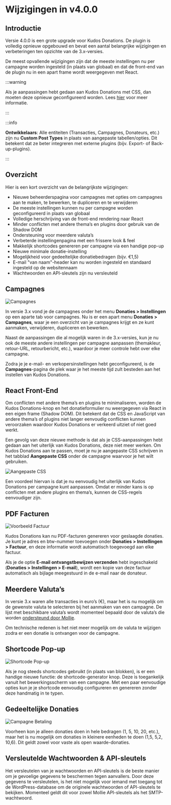 # Wijzigingen in v4.0.0

## Introductie

Versie 4.0.0 is een grote upgrade voor Kudos Donations. De plugin is volledig opnieuw opgebouwd en bevat een aantal belangrijke wijzigingen en verbeteringen ten opzichte van de 3.x-versies.

De meest opvallende wijzigingen zijn dat de meeste instellingen nu per campagne worden ingesteld (in plaats van globaal) en dat de front-end van de plugin nu in een apart frame wordt weergegeven met React.

:::warning

Als je aanpassingen hebt gedaan aan Kudos Donations met CSS, dan moeten deze opnieuw geconfigureerd worden. Lees [hier](#react-front-end) voor meer informatie.

:::

:::info

**Ontwikkelaars**: Alle entiteiten (Transacties, Campagnes, Donateurs, etc.) zijn nu **Custom Post Types** in plaats van aangepaste tabellen/opties. Dit betekent dat ze beter integreren met externe plugins (bijv. Export- of Back-up-plugins).

:::

## Overzicht

Hier is een kort overzicht van de belangrijkste wijzigingen:

* Nieuwe beheerderspagina voor campagnes met opties om campagnes aan te maken, te bewerken, te dupliceren en te verwijderen
* De meeste instellingen kunnen nu per campagne worden geconfigureerd in plaats van globaal
* Volledige herschrijving van de front-end rendering naar React
* Minder conflicten met andere thema’s en plugins door gebruik van de Shadow DOM
* Ondersteuning voor meerdere valuta’s
* Verbeterde instellingenpagina met een frissere look & feel
* Makkelijk shortcodes genereren per campagne via een handige pop-up
* Nieuwe minimale donatie-instelling
* Mogelijkheid voor gedeeltelijke donatiebedragen (bijv. €1,5)
* E-mail "van naam"-header kan nu worden ingesteld en standaard ingesteld op de websitennaam
* Wachtwoorden en API-sleutels zijn nu versleuteld

## Campagnes

![Campagnes](../../../../static/img/campaigns.png)

In versie 3.x vond je de campagnes onder het menu **Donaties > Instellingen** op een aparte tab voor campagnes. Nu is er een apart menu **Donaties > Campagnes**, waar je een overzicht van je campagnes krijgt en ze kunt aanmaken, verwijderen, dupliceren en bewerken.

Naast de aanpassingen die al mogelijk waren in de 3.x-versies, kun je nu ook de meeste andere instellingen per campagne aanpassen (themakleur, retour-URL, retourbericht, etc.), waardoor je meer controle hebt over elke campagne.

Zodra je je e-mail- en verkopersinstellingen hebt geconfigureerd, is de **Campagnes**-pagina de plek waar je het meeste tijd zult besteden aan het instellen van Kudos Donations.

## React Front-End

Om conflicten met andere thema’s en plugins te minimaliseren, worden de Kudos Donations-knop en het donatieformulier nu weergegeven via React in een eigen frame (Shadow DOM). Dit betekent dat de CSS en JavaScript van andere thema’s of plugins niet langer eenvoudig conflicten kunnen veroorzaken waardoor Kudos Donations er verkeerd uitziet of niet goed werkt.

Een gevolg van deze nieuwe methode is dat als je CSS-aanpassingen hebt gedaan aan het uiterlijk van Kudos Donations, deze niet meer werken. Om Kudos Donations aan te passen, moet je nu je aangepaste CSS schrijven in het tabblad **Aangepaste CSS** onder de campagne waarvoor je het wilt gebruiken.

![Aangepaste CSS](../../../../static/img/customcss.png)

Een voordeel hiervan is dat je nu eenvoudig het uiterlijk van Kudos Donations per campagne kunt aanpassen. Omdat er minder kans is op conflicten met andere plugins en thema’s, kunnen de CSS-regels eenvoudiger zijn.

## PDF Facturen

![Voorbeeld Factuur](../../../../static/img/invoice-border.png)

Kudos Donations kan nu PDF-facturen genereren voor geslaagde donaties. Je kunt je adres en btw-nummer toevoegen onder **Donaties > Instellingen > Factuur**, en deze informatie wordt automatisch toegevoegd aan elke factuur.

Als je de optie **E-mail ontvangstbewijzen verzenden** hebt ingeschakeld (**Donaties > Instellingen > E-mail**), wordt een kopie van deze factuur automatisch als bijlage meegestuurd in de e-mail naar de donateur.

## Meerdere Valuta’s

In versie 3.x waren alle transacties in euro’s (€), maar het is nu mogelijk om de gewenste valuta te selecteren bij het aanmaken van een campagne. De lijst met beschikbare valuta’s wordt momenteel bepaald door de valuta’s die worden [ondersteund door Mollie](https://docs.mollie.com/docs/multicurrency).

Om technische redenen is het niet meer mogelijk om de valuta te wijzigen zodra er een donatie is ontvangen voor de campagne.

## Shortcode Pop-up

![Shortcode Pop-up](../../../../static/img/shortcode-popup.png)

Als je nog steeds shortcodes gebruikt (in plaats van blokken), is er een handige nieuwe functie: de shortcode-generator knop. Deze is toegankelijk vanuit het bewerkingsscherm van een campagne. Met een paar eenvoudige opties kun je je shortcode eenvoudig configureren en genereren zonder deze handmatig in te typen.

## Gedeeltelijke Donaties

![Campagne Betaling](../../../../static/img/campaign-payment.png)

Voorheen kon je alleen donaties doen in hele bedragen (1, 5, 10, 20, etc.), maar het is nu mogelijk om donaties in kleinere eenheden te doen (1,5, 5,2, 10,6). Dit geldt zowel voor vaste als open waarde-donaties.

## Versleutelde Wachtwoorden & API-sleutels

Het versleutelen van je wachtwoorden en API-sleutels is de beste manier om je gevoelige gegevens te beschermen tegen aanvallers. Door deze gegevens te versleutelen, is het niet mogelijk voor iemand met toegang tot de WordPress-database om de originele wachtwoorden of API-sleutels te bekijken. Momenteel geldt dit voor zowel Mollie API-sleutels als het SMTP-wachtwoord.
